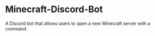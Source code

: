 # Minecraft-Discord-Bot
A Discord bot that allows users to open a new Minecraft server with a command.
